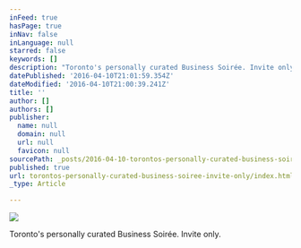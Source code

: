 ```yaml
---
inFeed: true
hasPage: true
inNav: false
inLanguage: null
starred: false
keywords: []
description: "Toronto's personally curated Business Soirée. Invite only.\_"
datePublished: '2016-04-10T21:01:59.354Z'
dateModified: '2016-04-10T21:00:39.241Z'
title: ''
author: []
authors: []
publisher:
  name: null
  domain: null
  url: null
  favicon: null
sourcePath: _posts/2016-04-10-torontos-personally-curated-business-soiree-invite-only.md
published: true
url: torontos-personally-curated-business-soiree-invite-only/index.html
_type: Article

---
```

![](https://the-grid-user-content.s3-us-west-2.amazonaws.com/99fceb42-ec36-42ae-b3a6-fa5fa52f817a.jpg)

Toronto's personally curated Business Soirée. Invite only.